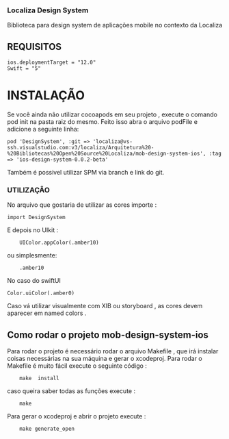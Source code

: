 ### Localiza Design System
Biblioteca para design system de aplicações mobile no contexto da Localiza

## REQUISITOS
    ios.deploymentTarget = "12.0"
    Swift = "5"
# INSTALAÇÃO
Se você ainda não utilizar cocoapods em seu projeto , execute o comando pod init na pasta raiz do mesmo.
Feito isso abra o arquivo podFile e adicione a seguinte linha:
```
pod 'DesignSystem', :git => 'localiza@vs-ssh.visualstudio.com:v3/localiza/Arquitetura%20-%20Bibliotecas%20Open%20Source%20Localiza/mob-design-system-ios', :tag => 'ios-design-system-0.0.2-beta'  
```
Também é possivel utilizar SPM via branch e link do git.
### UTILIZAÇÃO
No arquivo que gostaria de utilizar as cores importe  :

```
import DesignSystem
```
E depois no UIkit :
```
    UIColor.appColor(.amber10) 
```
ou simplesmente:
```
    .amber10
 ```
No caso do swiftUI
```
Color.uiColor(.amber0)
```


Caso vá utilizar visualmente com XIB ou storyboard , as cores devem aparecer em named colors .

## Como rodar o projeto mob-design-system-ios

Para rodar o projeto é necessário rodar o arquivo Makefile , que irá instalar coisas necessárias na sua máquina e gerar o xcodeproj. Para rodar o Makefile é muito fácil execute o seguinte código :
```
    make  install
```
caso queira saber todas as funções execute :
```
    make
```

Para gerar o xcodeproj e abrir o projeto execute :
```
    make generate_open
```